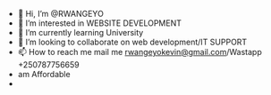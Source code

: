 - 👋 Hi, I’m @RWANGEYO
- 👀 I’m interested in WEBSITE DEVELOPMENT
- 🌱 I’m currently learning University
- 💞️ I’m looking to collaborate on web development/IT SUPPORT
- 📫 How to reach me mail me rwangeyokevin@gmail.com/Wastapp +250787756659
- am Affordable
- 


<!---
RWANGEYO/RWANGEYO is a ✨ special ✨ repository because its `README.md` (this file) appears on your GitHub profile.
You can click the Preview link to take a look at your changes.
--->
